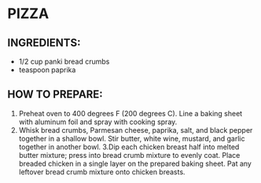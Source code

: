 # PIZZA
## INGREDIENTS:
- 1/2 cup panki bread crumbs
- teaspoon paprika

## HOW TO PREPARE:
1. Preheat oven to 400 degrees F (200 degrees C). Line a baking sheet with aluminum foil and spray with cooking spray.
2. Whisk bread crumbs, Parmesan cheese, paprika, salt, and black pepper together in a shallow bowl. Stir butter, white wine, mustard, and garlic together in another bowl.
3.Dip each chicken breast half into melted butter mixture; press into bread crumb mixture to evenly coat. Place breaded chicken in a single layer on the prepared baking sheet. Pat any leftover bread crumb mixture onto chicken breasts.